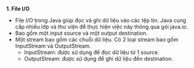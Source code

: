 **1. File I/O**
- File I/O trong Java giúp đọc và ghi dữ liệu vào các tệp tin. Java cung cấp nhiều lớp và thư viện để thực hiện việc này thông qua gói java.io.
- Bao gồm một input source và một output destination.
- Một stream bao gồm các chuỗi dữ liệu. Có 2 loại stream bao gồm InputStream và OutputStream.
  - InputStream: được sử dụng để đọc dữ liệu từ 1 source.
  - OutputStream: được sử dụng để ghi dữ liệu đến destination.
